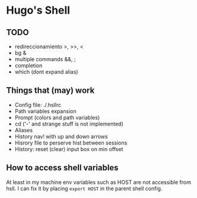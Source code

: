 # Hugo's Shell

## TODO

- redireccionamiento >, >>, <
- bg &
- multiple commands &&, ;
- completion
- which (dont expand alias)

## Things that (may) work

- Config file: ./.hsllrc
- Path variables expansion
- Prompt (colors and path variables)
- cd ('-' and strange stuff is not implemented)
- Aliases
- History nav! with up and down arrows
- Hisrory file to perserve hist between sessions
- History: reset (clear) input box on min offset

## How to access shell variables

At least in my machine env variables such as HOST
are not accessible from hsll. I can fix it by
placing `export HOST` in the parent shell config.
